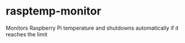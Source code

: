 # rasptemp-monitor
Monitors Raspberry Pi temperature and shutdowns automatically if it reaches the limit
